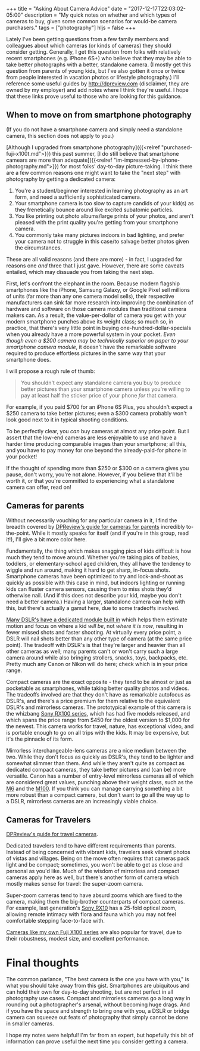 +++
title = "Asking About Camera Advice"
date = "2017-12-17T22:03:02-05:00"
description = "My quick notes on whether and which types of cameras to buy, given some common scenarios for would-be camera purchasers."
tags = ["photography"]
hljs = false
+++

Lately I've been getting questions from a few family members and colleagues about
which cameras (or kinds of cameras) they should consider getting. Generally, I
get this question from folks with relatively recent smartphones (e.g. iPhone 6S+)
who believe that they may be able to take better photographs with a better,
standalone camera. (I mostly get this question from parents of young kids, but
I've also gotten it once or twice from people interested in vacation photos or
lifestyle photography.) I'll reference some useful guides by <http://dpreview.com>
(disclaimer, they are owned by my employer) and add notes where I think they're
useful. I hope that these links prove useful to those who are looking for this guidance.

## When to move on from smartphone photography

(If you do not have a smartphone camera and simply need a standalone camera, this section
does not apply to you.)

[Although I upgraded from smartphone photography]({{<relref "purchased-fuji-x100t.md">}})
this past summer,
[I do still believe that smartphone camears are more than adequate]({{<relref "im-impressed-by-iphone-photography.md">}})
for most folks' day-to-day picture-taking. 
I think there are a few common reasons one
might want to take the "next step" with photography by getting a dedicated 
camera:

1. You're a student/beginner interested in learning photography as an art form,
   and need a sufficiently sophisticated camera.
1. Your smartphone camera is too slow to capture candids of your kid(s) as they
   frenetically bounce around like excited subatomic particles.
1. You like printing out photo albums/large prints of your photos, and aren't
   pleased with the print quality you're getting from your smartphone camera.
1. You commonly take many pictures indoors in bad lighting, and prefer your
   camera not to struggle in this case/to salvage better photos given the circumstances.

These are all valid reasons (and there are more) - in fact, I upgraded for reasons one *and* three
that I just gave. However, there are some caveats entailed, which may dissuade
you from taking the next step.

First, let's confront the elephant in the room.
Because modern flagship smartphones like the iPhone, Samsung Galaxy, or Google Pixel
sell millions of units (far more than any one camera model sells), their respective
manufacturers can sink far more research into improving the combination of
hardware and software on those camera modules than traditional camera makers can.
As a result, the value-per-dollar of camera you get with your modern smartphone
punches above its weight class; so much so, in practice, that there's very little
point in buying one-hundred-dollar-specials when you already have a more powerful
system in your pocket.
_Even though even a $200 camera may be technically superior on paper to your smartphone camera module_,
it doesn't have the remarkable software required to produce effortless pictures
in the same way that your smartphone does.

I will propose a rough rule of thumb:

> You shouldn't expect any standalone camera you buy to produce better pictures 
> than your smartphone camera unless you're willing to pay at least half the
> sticker price of your phone _for_ that camera.

For example, if you paid $700 for an iPhone 6S Plus, you shouldn't expect a $250 
camera to take better pictures; even a $300 camera probably won't look good next
to it in typical shooting conditions.

To be perfectly clear, you _can_ buy cameras at almost any price point. But I
assert that the low-end cameras are less enjoyable to use and have a harder time
producing comparable images than your smartphone; all this, and you have to pay
money for one beyond the already-paid-for phone in your pocket!

If the thought of spending more than $250 or $300 on a camera gives you pause,
don't worry, you're not alone. However, if you believe that it'll be worth it,
or that you're committed to experiencing what a standalone camera can offer,
read on!

## Cameras for parents

Without necessarily vouching for any particular camera in it, I find the breadth
covered by 
[DPReview's guide for cameras for parents](https://www.dpreview.com/reviews/2017-buying-guide-best-cameras-for-parents)
incredibly to-the-point. While it mostly speaks for itself (and if you're in
this group, read it!), I'll give a bit more color here.

Fundamentally, the thing which makes snagging pics of kids difficult is how
much they tend to move around. Whether you're taking pics of babies, toddlers,
or elementary-school aged children, they all have the tendency to wiggle and run
around, making it hard to get sharp, in-focus shots. Smartphone cameras have
been optimized to try and lock-and-shoot as quickly as possible with this case
in mind, but indoors lighting or running kids can fluster camera sensors, causing
them to miss shots they'd otherwise nail. (And if this does not describe your kid,
maybe you don't need a better camera.)
Having a larger, standalone camera can help with this, but there's actually a
gamut here, due to some tradeoffs involved.

[Many DSLR's have a dedicated module built in](https://www.slrlounge.com/dslr-auto-focus-actually-work/)
which helps them estimate motion and focus on where a kid _will be_, not
_where it is now_, resulting in fewer missed shots and faster shooting.
At virtually every price point, a DSLR will nail shots better than any other
type of camera (at the same price point).
The tradeoff with DSLR's is that they're larger and heavier than all other cameras
as well; many parents can't or won't carry such a large camera around while also
bringing strollers, snacks, toys, backpacks, etc.
Pretty much any Canon or Nikon will do here; check which is in your price range.

Compact cameras are the exact opposite - they tend to be almost or just as pocketable
as smartphones, while taking better quality photos and videos. The tradeoffs involved
are that they don't have as remarkable autofocus as DSLR's, and there's a price premium
for them relative to the equivalent DSLR's and mirrorless cameras.
The prototypical example of this camera is the whizbang
[Sony RX100 series](https://photographylife.com/sony-rx100-series-comparison),
which has had five models released, and which spans the price range from $450
for the oldest version to $1,000 for the newest. This camera works for travel,
nature, has exceptional video, and is portable enough to go on all trips with
the kids. It may be expensive, but it's the pinnacle of its form.

Mirrorless interchangeable-lens cameras are a nice medium between the two. While they
don't focus as quickly as DSLR's, they tend to be lighter and somewhat slimmer than them.
And while they aren't quite as compact as dedicated compact cameras, they take better
pictures and (can be) more versatile.
Canon has a number of entry-level mirrorless cameras all of which
are considered great values, punching above their weight class,
such as the [M6](https://www.dpreview.com/products/canon/slrs/canon_eosm6) and the 
[M100](https://www.dpreview.com/products/canon/slrs/canon_eosm100). If you think you
can manage carrying something a bit more robust than a compact camera, but don't
want to go all the way up to a DSLR, mirrorless cameras are an increasingly viable
choice.

## Cameras for Travelers

[DPReview's guide for travel cameras](https://www.dpreview.com/reviews/2017-buying-guide-best-cameras-for-travel).

Dedicated travelers tend to have different requirements than parents. Instead of
being concerned with vibrant kids, travelers seek vibrant photos of vistas and
villages. Being on the move often requires that cameras pack light and be compact;
sometimes, you won't be able to get as close and personal as you'd like. Much of
the wisdom of mirrorless and compact cameras apply here as well, but there's
another form of camera which mostly makes sense for travel: the super-zoom camera.

Super-zoom cameras tend to have absurd zooms which are fixed to the camera,
making them the big-brother counterparts of compact cameras. For example,
last generation's
[Sony RX10](https://www.dpreview.com/products/sony/compacts/sony_dscrx10iii)
has a 25-fold optical zoom, allowing remote intimacy with
flora and fauna which you may not feel comfortable stepping face-to-face with.

[Cameras like my own Fuji X100 series](https://www.dpreview.com/reviews/fujifilm-x100f)
are also popular for travel, due to their robustness, modest size, and
excellent performance.

# Final thoughts

The common parlance, "The best camera is the one you have with you," is what you
should take away from this gist. Smartphones are ubiquitous and can hold their
own for day-to-day shooting, but are not perfect in all photography use cases.
Compact and mirrorless cameras go a long way in rounding out a photographer's
arsenal, without becoming huge drags. And if you have the space and strength to
bring one with you, a DSLR or bridge camera can squeeze out feats of photography
that simply cannot be done in smaller cameras.

I hope my notes were helpful! I'm far from an expert, but hopefully this bit of
information can prove useful the next time you consider getting a camera.
